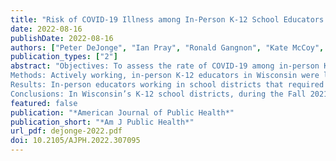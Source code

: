 ```yaml
---
title: "Risk of COVID-19 Illness among In-Person K-12 School Educators and Its Association with School District Prevention Policies – Wisconsin, September 2-November 24, 2021"
date: 2022-08-16
publishDate: 2022-08-16
authors: ["Peter DeJonge", "Ian Pray", "Ronald Gangnon", "Kate McCoy", "Carrie Tomasallo", "Jon Meiman"]
publication_types: ["2"]
abstract: "Objectives: To assess the rate of COVID-19 among in-person K-12 educators and its association with various COVID-19 prevention policies in school districts.
Methods: Actively working, in-person K-12 educators in Wisconsin were linked to COVID-19 cases with onset during September 2–November 24, 2021. A mixed-effects Cox proportional hazards model, adjusted for pertinent person- and community-level confounders, compared the hazards rate of COVID-19 among educators working in districts with and without specific COVID-19 prevention policies.
Results: In-person educators working in school districts that required masking for students and staff experienced 19% lower hazards of COVID-19 compared with those in districts without any masking policy (hazards ratio = 0.81, 95% confidence interval = 0.72 to 0.92). Reduced COVID-19 hazards were consistent and remained statistically significant when educators were stratified by elementary, middle, and high school environments. 
Conclusions: In Wisconsin’s K-12 school districts, during the Fall 2021 academic semester, a policy that required both students and staff to mask was associated with significantly reduced risk of COVID-19 among in-person educators across all grade levels."
featured: false
publication: "*American Journal of Public Health*"
publication_short: "*Am J Public Health*"
url_pdf: dejonge-2022.pdf
doi: 10.2105/AJPH.2022.307095
---
```


